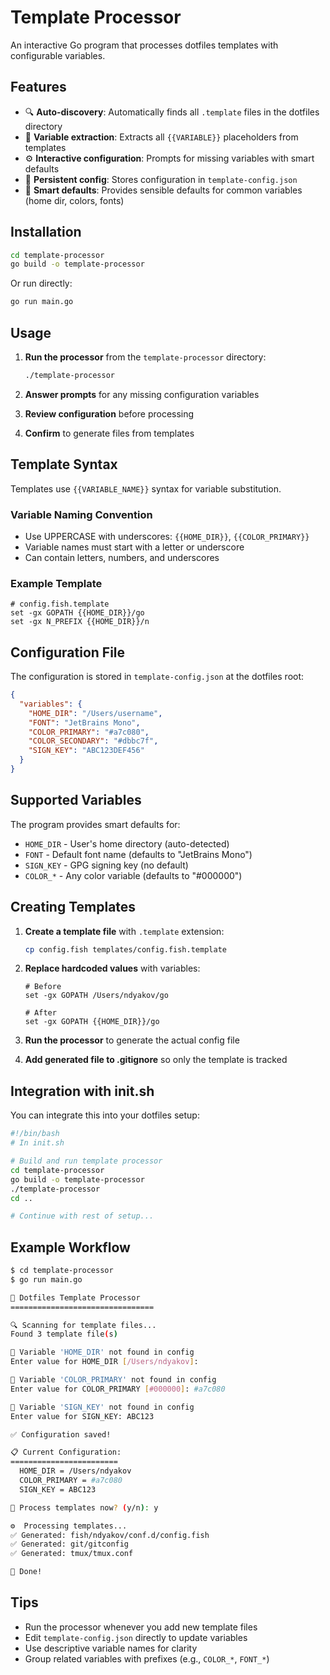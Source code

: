 # Template Processor

An interactive Go program that processes dotfiles templates with configurable variables.

## Features

- 🔍 **Auto-discovery**: Automatically finds all `.template` files in the dotfiles directory
- 📝 **Variable extraction**: Extracts all `{{VARIABLE}}` placeholders from templates
- ⚙️ **Interactive configuration**: Prompts for missing variables with smart defaults
- 💾 **Persistent config**: Stores configuration in `template-config.json`
- 🎨 **Smart defaults**: Provides sensible defaults for common variables (home dir, colors, fonts)

## Installation

```bash
cd template-processor
go build -o template-processor
```

Or run directly:
```bash
go run main.go
```

## Usage

1. **Run the processor** from the `template-processor` directory:
   ```bash
   ./template-processor
   ```

2. **Answer prompts** for any missing configuration variables

3. **Review configuration** before processing

4. **Confirm** to generate files from templates

## Template Syntax

Templates use `{{VARIABLE_NAME}}` syntax for variable substitution.

### Variable Naming Convention

- Use UPPERCASE with underscores: `{{HOME_DIR}}`, `{{COLOR_PRIMARY}}`
- Variable names must start with a letter or underscore
- Can contain letters, numbers, and underscores

### Example Template

```fish
# config.fish.template
set -gx GOPATH {{HOME_DIR}}/go
set -gx N_PREFIX {{HOME_DIR}}/n
```

## Configuration File

The configuration is stored in `template-config.json` at the dotfiles root:

```json
{
  "variables": {
    "HOME_DIR": "/Users/username",
    "FONT": "JetBrains Mono",
    "COLOR_PRIMARY": "#a7c080",
    "COLOR_SECONDARY": "#dbbc7f",
    "SIGN_KEY": "ABC123DEF456"
  }
}
```

## Supported Variables

The program provides smart defaults for:

- `HOME_DIR` - User's home directory (auto-detected)
- `FONT` - Default font name (defaults to "JetBrains Mono")
- `SIGN_KEY` - GPG signing key (no default)
- `COLOR_*` - Any color variable (defaults to "#000000")

## Creating Templates

1. **Create a template file** with `.template` extension:
   ```bash
   cp config.fish templates/config.fish.template
   ```

2. **Replace hardcoded values** with variables:
   ```fish
   # Before
   set -gx GOPATH /Users/ndyakov/go
   
   # After
   set -gx GOPATH {{HOME_DIR}}/go
   ```

3. **Run the processor** to generate the actual config file

4. **Add generated file to .gitignore** so only the template is tracked

## Integration with init.sh

You can integrate this into your dotfiles setup:

```bash
#!/bin/bash
# In init.sh

# Build and run template processor
cd template-processor
go build -o template-processor
./template-processor
cd ..

# Continue with rest of setup...
```

## Example Workflow

```bash
$ cd template-processor
$ go run main.go

🔧 Dotfiles Template Processor
================================

🔍 Scanning for template files...
Found 3 template file(s)

📝 Variable 'HOME_DIR' not found in config
Enter value for HOME_DIR [/Users/ndyakov]: 

📝 Variable 'COLOR_PRIMARY' not found in config
Enter value for COLOR_PRIMARY [#000000]: #a7c080

📝 Variable 'SIGN_KEY' not found in config
Enter value for SIGN_KEY: ABC123

✅ Configuration saved!

📋 Current Configuration:
========================
  HOME_DIR = /Users/ndyakov
  COLOR_PRIMARY = #a7c080
  SIGN_KEY = ABC123

🚀 Process templates now? (y/n): y

⚙️  Processing templates...
✅ Generated: fish/ndyakov/conf.d/config.fish
✅ Generated: git/gitconfig
✅ Generated: tmux/tmux.conf

🎉 Done!
```

## Tips

- Run the processor whenever you add new template files
- Edit `template-config.json` directly to update variables
- Use descriptive variable names for clarity
- Group related variables with prefixes (e.g., `COLOR_*`, `FONT_*`)

